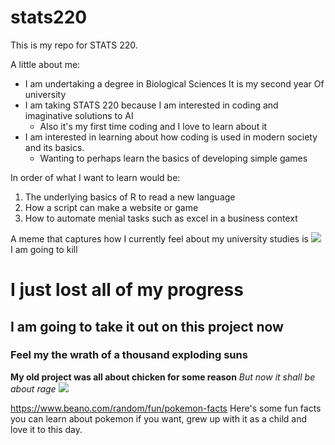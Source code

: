# stats220
This is my repo for STATS 220. 

A little about me:

- I am undertaking a degree in Biological Sciences
  It is my second year Of university
- I am taking STATS 220 because I am interested in coding and imaginative solutions to AI
  - Also it's my first time coding and I love to learn about it 
- I am interested in learning about how coding is used in modern society and its basics.
  - Wanting to perhaps learn the basics of developing simple games

In order of what I want to learn would be:
1. The underlying basics of R to read a new language
2. How a script can make a website or game
3. How to automate menial tasks such as excel in a business context

A meme that captures how I currently feel about my university studies is ![](media3.giphy.com/media/aUovxH8Vf9qDu/giphy.gif)
I am going to kill 
# I just lost all of my progress
## I am going to take it out on this project now
### Feel my the wrath of a thousand exploding suns
**My old project was all about chicken for some reason**
_But now it shall be about rage_
![](https://encrypted-tbn2.gstatic.com/images?q=tbn:ANd9GcTuUsFAgXIm9ZenS2IjPch_p41MFf7L6lODsiwgg-cs5Ifn0PeYJBGhSMTva3L97yWiNsyP3T5ho5-lQFGT9LMTNY7GOBCjtNLNofxR)

https://www.beano.com/random/fun/pokemon-facts Here's some fun facts you can learn about pokemon if you want, grew up with it as a child and love it to this day.
